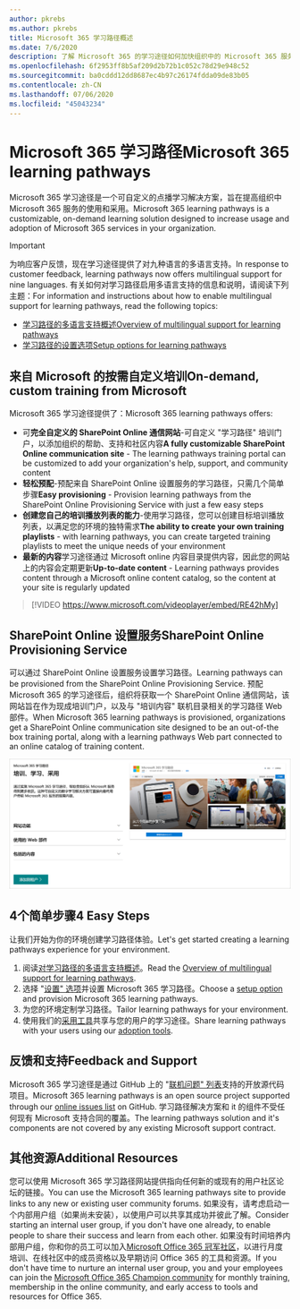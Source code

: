 ```yaml
---
author: pkrebs
ms.author: pkrebs
title: Microsoft 365 学习路径概述
ms.date: 7/6/2020
description: 了解 Microsoft 365 的学习途径如何加快组织中的 Microsoft 365 服务的使用和采用。 学习途径包括自定义 SharePoint Online web 部件和可轻松预配到 Microsoft 365 租户的新式 SharePoint Online 通信培训网站。
ms.openlocfilehash: 6f2953ff8b5af209d2b72b1c052c78d29e948c52
ms.sourcegitcommit: ba0cddd12dd8687ec4b97c26174fdda09de83b05
ms.contentlocale: zh-CN
ms.lasthandoff: 07/06/2020
ms.locfileid: "45043234"
---
```

# <a name="microsoft-365-learning-pathways"></a><span data-ttu-id="eb22d-104">Microsoft 365 学习路径</span><span class="sxs-lookup"><span data-stu-id="eb22d-104">Microsoft 365 learning pathways</span></span> 
<span data-ttu-id="eb22d-105">Microsoft 365 学习途径是一个可自定义的点播学习解决方案，旨在提高组织中 Microsoft 365 服务的使用和采用。</span><span class="sxs-lookup"><span data-stu-id="eb22d-105">Microsoft 365 learning pathways is a customizable, on-demand learning solution designed to increase usage and adoption of Microsoft 365 services in your organization.</span></span>    

> [!IMPORTANT]
> <span data-ttu-id="eb22d-106">为响应客户反馈，现在学习途径提供了对九种语言的多语言支持。</span><span class="sxs-lookup"><span data-stu-id="eb22d-106">In response to customer feedback, learning pathways now offers multilingual support for nine languages.</span></span> <span data-ttu-id="eb22d-107">有关如何对学习路径启用多语言支持的信息和说明，请阅读下列主题：</span><span class="sxs-lookup"><span data-stu-id="eb22d-107">For information and instructions about how to enable multilingual support for learning pathways, read the following topics:</span></span> 
>- [<span data-ttu-id="eb22d-108">学习路径的多语言支持概述</span><span class="sxs-lookup"><span data-stu-id="eb22d-108">Overview of multilingual support for learning pathways</span></span>](custom_overview_ml.md) 
>- [<span data-ttu-id="eb22d-109">学习路径的设置选项</span><span class="sxs-lookup"><span data-stu-id="eb22d-109">Setup options for learning pathways</span></span>](custom_setupoptions.md)  

## <a name="on-demand-custom-training-from-microsoft"></a><span data-ttu-id="eb22d-110">来自 Microsoft 的按需自定义培训</span><span class="sxs-lookup"><span data-stu-id="eb22d-110">On-demand, custom training from Microsoft</span></span>

<span data-ttu-id="eb22d-111">Microsoft 365 学习途径提供了：</span><span class="sxs-lookup"><span data-stu-id="eb22d-111">Microsoft 365 learning pathways offers:</span></span>

- <span data-ttu-id="eb22d-112">可**完全自定义的 SharePoint Online 通信网站**-可自定义 "学习路径" 培训门户，以添加组织的帮助、支持和社区内容</span><span class="sxs-lookup"><span data-stu-id="eb22d-112">**A fully customizable SharePoint Online communication site** - The learning pathways training portal can be customized to add your organization's help, support, and community content</span></span>
- <span data-ttu-id="eb22d-113">**轻松预配**-预配来自 SharePoint Online 设置服务的学习路径，只需几个简单步骤</span><span class="sxs-lookup"><span data-stu-id="eb22d-113">**Easy provisioning** - Provision learning pathways from the SharePoint Online Provisioning Service with just a few easy steps</span></span>
- <span data-ttu-id="eb22d-114">**创建您自己的培训播放列表的能力**-使用学习路径，您可以创建目标培训播放列表，以满足您的环境的独特需求</span><span class="sxs-lookup"><span data-stu-id="eb22d-114">**The ability to create your own training playlists** - with learning pathways, you can create targeted training playlists to meet the unique needs of your environment</span></span>
- <span data-ttu-id="eb22d-115">**最新的内容**学习途径通过 Microsoft online 内容目录提供内容，因此您的网站上的内容会定期更新</span><span class="sxs-lookup"><span data-stu-id="eb22d-115">**Up-to-date content** - Learning pathways provides content through a Microsoft online content catalog, so the content at your site is regularly updated</span></span>

> [!VIDEO https://www.microsoft.com/videoplayer/embed/RE42hMy]

## <a name="sharepoint-online-provisioning-service"></a><span data-ttu-id="eb22d-116">SharePoint Online 设置服务</span><span class="sxs-lookup"><span data-stu-id="eb22d-116">SharePoint Online Provisioning Service</span></span> 
<span data-ttu-id="eb22d-117">可以通过 SharePoint Online 设置服务设置学习路径。</span><span class="sxs-lookup"><span data-stu-id="eb22d-117">Learning pathways can be provisioned from the SharePoint Online Provisioning Service.</span></span> <span data-ttu-id="eb22d-118">预配 Microsoft 365 的学习途径后，组织将获取一个 SharePoint Online 通信网站，该网站旨在作为现成培训门户，以及与 "培训内容" 联机目录相关的学习路径 Web 部件。</span><span class="sxs-lookup"><span data-stu-id="eb22d-118">When Microsoft 365 learning pathways is provisioned, organizations get a SharePoint Online communication site designed to be an out-of-the box training portal, along with a learning pathways Web part connected to an online catalog of training content.</span></span> 

![cg-provision.png](media/cg-provision.png)

## <a name="4-easy-steps"></a><span data-ttu-id="eb22d-120">4个简单步骤</span><span class="sxs-lookup"><span data-stu-id="eb22d-120">4 Easy Steps</span></span>
<span data-ttu-id="eb22d-121">让我们开始为你的环境创建学习路径体验。</span><span class="sxs-lookup"><span data-stu-id="eb22d-121">Let's get started creating a learning pathways experience for your environment.</span></span>
1. <span data-ttu-id="eb22d-122">阅读[对学习路径的多语言支持概述](custom_overview_ml.md)。</span><span class="sxs-lookup"><span data-stu-id="eb22d-122">Read the [Overview of multilingual support for learning pathways](custom_overview_ml.md).</span></span> 
2. <span data-ttu-id="eb22d-123">选择 "[设置" 选项](custom_setupoptions.md)并设置 Microsoft 365 学习路径。</span><span class="sxs-lookup"><span data-stu-id="eb22d-123">Choose a [setup option](custom_setupoptions.md) and provision Microsoft 365 learning pathways.</span></span>  
3. <span data-ttu-id="eb22d-124">为您的环境定制学习路径。</span><span class="sxs-lookup"><span data-stu-id="eb22d-124">Tailor learning pathways for your environment.</span></span>
4. <span data-ttu-id="eb22d-125">使用我们的[采用工具](driveadoption.md)共享与您的用户的学习途径。</span><span class="sxs-lookup"><span data-stu-id="eb22d-125">Share learning pathways with your users using our [adoption tools](driveadoption.md).</span></span>

## <a name="feedback-and-support"></a><span data-ttu-id="eb22d-126">反馈和支持</span><span class="sxs-lookup"><span data-stu-id="eb22d-126">Feedback and Support</span></span>

<span data-ttu-id="eb22d-127">Microsoft 365 学习途径是通过 GitHub 上的 "[联机问题" 列表](https://aka.ms/CustomLearningHelp)支持的开放源代码项目。</span><span class="sxs-lookup"><span data-stu-id="eb22d-127">Microsoft 365 learning pathways is an open source project supported through our [online issues list](https://aka.ms/CustomLearningHelp) on GitHub.</span></span> <span data-ttu-id="eb22d-128">学习路径解决方案和 it 的组件不受任何现有 Microsoft 支持合同的覆盖。</span><span class="sxs-lookup"><span data-stu-id="eb22d-128">The learning pathways solution and it's components are not covered by any existing Microsoft support contract.</span></span>  

## <a name="additional-resources"></a><span data-ttu-id="eb22d-129">其他资源</span><span class="sxs-lookup"><span data-stu-id="eb22d-129">Additional Resources</span></span>
<span data-ttu-id="eb22d-130">您可以使用 Microsoft 365 学习路径网站提供指向任何新的或现有的用户社区论坛的链接。</span><span class="sxs-lookup"><span data-stu-id="eb22d-130">You can use the Microsoft 365 learning pathways site to provide links to any new or existing user community forums.</span></span> <span data-ttu-id="eb22d-131">如果没有，请考虑启动一个内部用户组（如果尚未安装），以使用户可以共享其成功并彼此了解。</span><span class="sxs-lookup"><span data-stu-id="eb22d-131">Consider starting an internal user group, if you don't have one already, to enable people to share their success and learn from each other.</span></span>  <span data-ttu-id="eb22d-132">如果没有时间培养内部用户组，你和你的员工可以加入[Microsoft Office 365 冠军社区](https://aka.ms/O365Champions)，以进行月度培训、在线社区中的成员资格以及早期访问 Office 365 的工具和资源。</span><span class="sxs-lookup"><span data-stu-id="eb22d-132">If you don't have time to nurture an internal user group, you and your employees can join the [Microsoft Office 365 Champion community](https://aka.ms/O365Champions) for monthly training, membership in the online community, and early access to tools and resources for Office 365.</span></span>